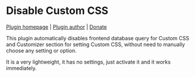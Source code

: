 Disable Custom CSS
==================

[Plugin homepage](https://milandinic.com/wordpress/plugins/disable-custom-css/) | [Plugin author](https://milandinic.com/) | [Donate](https://milandinic.com/donate/)

This plugin automatically disables frontend database query for Custom CSS and Customizer section for setting Custom CSS, without need to manually choose any setting or option.

It is a very lightweight, it has no settings, just activate it and it works immediately.

